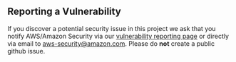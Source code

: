 ## Reporting a Vulnerability

If you discover a potential security issue in this project we ask that you
notify AWS/Amazon Security via our
[vulnerability reporting page](http://aws.amazon.com/security/vulnerability-reporting/)
or directly via email to aws-security@amazon.com. Please do **not** create a
public github issue.
